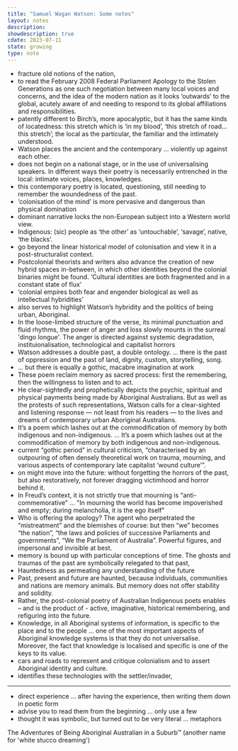 ```yaml
---
title: "Samuel Wagan Watson: Some notes"
layout: notes
description: 
showdescription: true
cdate: 2023-07-11
state: growing
type: note
---
```


- fracture old notions of the nation,
- to read the February 2008 Federal Parliament Apology to the Stolen Generations as one such negotiation between many local voices and concerns, and the idea of the modern nation as it looks ‘outwards’ to the global, acutely aware of and needing to respond to its global affiliations and responsibilities.
- patently different to Birch’s, more apocalyptic, but it has the same kinds of locatedness: this stretch which is ‘in my blood’, ‘this stretch of road…this stretch’; the local as the particular, the familiar and the intimately understood.
- Watson places the ancient and the contemporary ... violently up against each other.
- does not begin on a national stage, or in the use of universalising speakers. In different ways their poetry is necessarily entrenched in the local: intimate voices, places, knowledges.
- this contemporary poetry is located, questioning, still needing to remember the woundedness of the past.
- ‘colonisation of the mind’ is more pervasive and dangerous than physical domination
- dominant narrative locks the non-European subject into a Western world view.
- Indigenous: (sic) people as ‘the other’ as
‘untouchable’, ‘savage’, native, ‘the blacks’.
- go beyond the linear historical model of colonisation and view
it in a post-structuralist context.
- Postcolonial theorists and writers also
advance the creation of new hybrid spaces in-between, in which other identities beyond the colonial
binaries might be found. ‘Cultural identities are both fragmented and in a constant state of flux’
- ‘colonial empires both fear and engender biological as well as
intellectual hybridities’
- also serves to
highlight Watson’s hybridity and the politics of being urban, Aboriginal.
- In the loose-limbed structure of the verse, its minimal punctuation and fluid rhythms, the power of anger and loss slowly mounts in the surreal 'dingo longue'. The anger is directed against systemic degradation, instituionalisation, technological and capitalist horrors
- Watson addresses a double past, a double ontology. ... there is the past of oppression and the past of land, dignity, custom, storytelling, song.
- ... but there is equally a gothic, macabre imagination at work
- These poem reclaim memory as sacred process: first the remembering, then the willingness to listen and to act.
- He clear-sightedly and prophetically depicts the psychic, spiritual and physical payments being made by Aboriginal Australians. But as well as the protests of such representations, Watson calls for a clear-sighted and listening response — not least from his readers — to the lives and dreams of contemporary urban Aboriginal Australians.
- It’s a poem which lashes out at the
commodification of memory by both indigenous and non-indigenous. ... It’s a poem which lashes out at the
commodification of memory by both indigenous and non-indigenous.
- current “gothic period” in cultural criticism, “characterised by an outpouring of often
densely theoretical work on trauma, mourning, and various aspects of contemporary late
capitalist ‘wound culture’”.
- on
might move into the future: without forgetting the horrors of the past, but also
restoratively, not forever dragging victimhood and horror behind it.
- In Freud’s context, it is not strictly true that mourning is “anti-commemorative” ... "In mourning the world has become impoverished and empty; during
melancholia, it is the ego itself"
- Who is offering the apology? The
agent who perpetrated the “mistreatment” and the blemishes of course: but then “we”
becomes “the nation”, “the laws and policies of successive Parliaments and governments”, “We the Parliament of Australia”. Powerful figures, and impersonal and
invisible at best.
- memory is bound up with particular conceptions of time.
The ghosts and traumas of the past are symbolically relegated to that past,
- Hauntedness as permeating any understanding of the future
- Past, present and future are haunted, because individuals, communities and nations are
memory animals. But memory does not offer stability and solidity.
- Rather, the post-colonial poetry of
Australian Indigenous poets enables – and is the product of - active, imaginative,
historical remembering, and refiguring into the future.
- Knowledge, in all Aboriginal systems of information, is specific
to the place and to the people ... one of the most important aspects
of Aboriginal knowledge systems is that they do not universalise.
Moreover, the fact that knowledge is localised and specific is one
of the keys to its value.
- cars and
roads to represent and critique colonialism and to assert Aboriginal identity
and culture.
- identifies these technologies with the
settler/invader,

---

- direct experience ... after having the experience, then writing them down in poetic form
- advise you to read them from the beginning ... only use a few
- thought it was symbolic, but turned out to be very literal ... metaphors

The Adventures of Being Aboriginal Australian in a Suburb™ (another name for 'white stucco dreaming')
